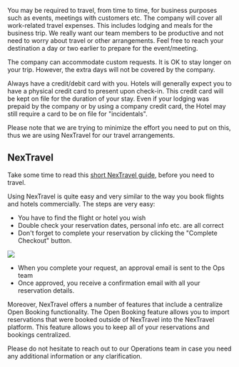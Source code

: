 You may be required to travel, from time to time, for business purposes such as events, meetings with customers etc. The company will cover all work-related travel expenses. This includes lodging and meals for the business trip. We really want our team members to be productive and not need to worry about travel or other arrangements. Feel free to reach your destination a day or two earlier to prepare for the event/meeting. 

The company can accommodate custom requests. It is OK to stay longer on your trip. However, the extra days will not be covered by the company.

Always have a credit/debit card with you. Hotels will generally expect you to have a physical credit card to present upon check-in. This credit card will be kept on file for the duration of your stay. Even if your lodging was prepaid by the company or by using a company credit card, the Hotel may still require a card to be on file for "incidentals".

Please note that we are trying to minimize the effort you need to put on this, thus we are using NexTravel for our travel arrangements. 

## NexTravel

Take some time to read this [short NexTravel guide](https://www.nextravel.com/guide/user), before you need to travel. 

Using NexTravel is quite easy and very similar to the way you book flights and hotels commercially. The steps are very easy:

- You have to find the flight or hotel you wish
- Double check your reservation dates, personal info etc. are all correct
- Don't forget to complete your reservation by clicking the "Complete Checkout" button.

![](http://i68.tinypic.com/mt8odf.png)

- When you complete your request, an approval email is sent to the Ops team
- Once approved, you receive a confirmation email with all your reservation details.

Moreover, NexTravel offers a number of features that include a centralize Open Booking functionality. The Open Booking feature allows you to import reservations that were booked outside of NexTravel into the NexTravel platform. This feature allows you to keep all of your reservations and bookings centralized.

Please do not hesitate to reach out to our Operations team in case you need any additional information or any clarification.